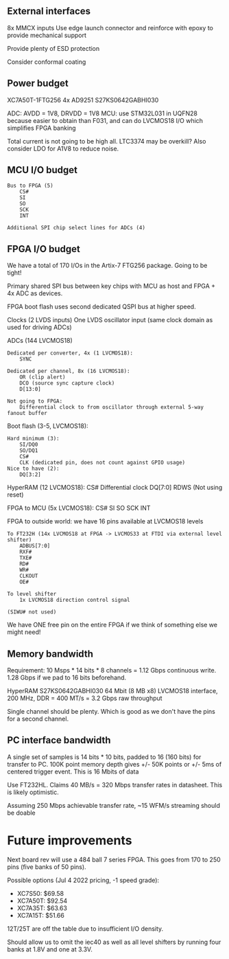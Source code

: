 ## External interfaces

8x MMCX inputs
	Use edge launch connector and reinforce with epoxy to provide mechanical support

Provide plenty of ESD protection

Consider conformal coating

## Power budget

XC7A50T-1FTG256
4x AD9251
S27KS0642GABHI030

ADC: AVDD = 1V8, DRVDD = 1V8
MCU: use STM32L031 in UQFN28 because easier to obtain than F031, and can do LVCMOS18 I/O which simplifies FPGA banking

Total current is not going to be high all. LTC3374 may be overkill? Also consider LDO for A1V8 to reduce noise.

## MCU I/O budget

	Bus to FPGA (5)
		CS#
		SI
		SO
		SCK
		INT

	Additional SPI chip select lines for ADCs (4)

## FPGA I/O budget

We have a total of 170 I/Os in the Artix-7 FTG256 package. Going to be tight!

Primary shared SPI bus between key chips with MCU as host and FPGA + 4x ADC as devices.

FPGA boot flash uses second dedicated QSPI bus at higher speed.

Clocks (2 LVDS inputs)
	One LVDS oscillator input (same clock domain as used for driving ADCs)

ADCs (144 LVCMOS18)

	Dedicated per converter, 4x (1 LVCMOS18):
		SYNC

	Dedicated per channel, 8x (16 LVCMOS18):
		OR (clip alert)
		DCO (source sync capture clock)
		D[13:0]

	Not going to FPGA:
		Differential clock to from oscillator through external 5-way fanout buffer

Boot flash (3-5, LVCMOS18):

	Hard minimum (3):
		SI/DQ0
		SO/DQ1
		CS#
		CLK (dedicated pin, does not count against GPIO usage)
	Nice to have (2):
		DQ[3:2]

HyperRAM (12 LVCMOS18):
	CS#
	Differential clock
	DQ[7:0]
	RDWS
	(Not using reset)

FPGA to MCU (5x LVCMOS18):
	CS#
	SI
	SO
	SCK
	INT

FPGA to outside world: we have 16 pins available at LVCMOS18 levels

	To FT232H (14x LVCMOS18 at FPGA -> LVCMOS33 at FTDI via external level shifter)
		ADBUS[7:0]
		RXF#
		TXE#
		RD#
		WR#
		CLKOUT
		OE#

	To level shifter
		1x LVCMOS18 direction control signal

	(SIWU# not used)

We have ONE free pin on the entire FPGA if we think of something else we might need!

## Memory bandwidth

Requirement: 10 Msps * 14 bits * 8 channels = 1.12 Gbps continuous write. 1.28 Gbps if we pad to 16 bits beforehand.

HyperRAM S27KS0642GABHI030
	64 Mbit (8 MB x8)
	LVCMOS18 interface, 200 MHz, DDR = 400 MT/s = 3.2 Gbps raw throughput

Single channel should be plenty. Which is good as we don't have the pins for a second channel.

## PC interface bandwidth

A single set of samples is 14 bits * 10 bits, padded to 16 (160 bits) for transfer to PC.
100K point memory depth gives +/- 50K points or +/- 5ms of centered trigger event.
This is 16 Mbits of data

Use FT232HL. Claims 40 MB/s = 320 Mbps transfer rates in datasheet. This is likely optimistic.

Assuming 250 Mbps achievable transfer rate, ~15 WFM/s streaming should be doable

# Future improvements

Next board rev will use a 484 ball 7 series FPGA. This goes from 170 to 250 pins (five banks of 50 pins).

Possible options (Jul 4 2022 pricing, -1 speed grade):
* XC7S50: $69.58
* XC7A50T: $92.54
* XC7A35T: $63.63
* XC7A15T: $51.66

12T/25T are off the table due to insufficient I/O density.

Should allow us to omit the iec40 as well as all level shifters by running four banks at 1.8V and one at 3.3V.
